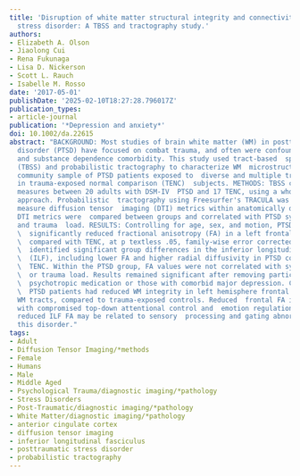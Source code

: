 ```yaml
---
title: 'Disruption of white matter structural integrity and connectivity in posttraumatic
  stress disorder: A TBSS and tractography study.'
authors:
- Elizabeth A. Olson
- Jiaolong Cui
- Rena Fukunaga
- Lisa D. Nickerson
- Scott L. Rauch
- Isabelle M. Rosso
date: '2017-05-01'
publishDate: '2025-02-10T18:27:28.796017Z'
publication_types:
- article-journal
publication: '*Depression and anxiety*'
doi: 10.1002/da.22615
abstract: "BACKGROUND: Most studies of brain white matter (WM) in posttraumatic stress
  disorder (PTSD) have focused on combat trauma, and often were confounded by  neurological
  and substance dependence comorbidity. This study used tract-based  spatial statistics
  (TBSS) and probabilistic tractography to characterize WM  microstructure in a mixed-sex
  community sample of PTSD patients exposed to  diverse and multiple traumas, and
  in trauma-exposed normal comparison (TENC)  subjects. METHODS: TBSS compared diffusion
  measures between 20 adults with DSM-IV  PTSD and 17 TENC, using a whole-brain voxel-wise
  approach. Probabilistic  tractography using Freesurfer's TRACULA was employed to
  measure diffusion tensor  imaging (DTI) metrics within anatomically defined pathways.
  DTI metrics were  compared between groups and correlated with PTSD symptom severity
  and trauma  load. RESULTS: Controlling for age, sex, and motion, PTSD subjects had\
  \  significantly reduced fractional anisotropy (FA) in a left frontal lobe cluster\
  \  compared with TENC, at p textless .05, family-wise error corrected. Tractography\
  \  identified significant group differences in the inferior longitudinal fasciculus\
  \  (ILF), including lower FA and higher radial diffusivity in PTSD compared with\
  \  TENC. Within the PTSD group, FA values were not correlated with symptom severity\
  \  or trauma load. Results remained significant after removing participants using\
  \  psychotropic medication or those with comorbid major depression. CONCLUSIONS:\
  \  PTSD patients had reduced WM integrity in left hemisphere frontal WM and  temporal-occipital
  WM tracts, compared to trauma-exposed controls. Reduced  frontal FA is consistent
  with compromised top-down attentional control and  emotion regulation in PTSD, while
  reduced ILF FA may be related to sensory  processing and gating abnormalities in
  this disorder."
tags:
- Adult
- Diffusion Tensor Imaging/*methods
- Female
- Humans
- Male
- Middle Aged
- Psychological Trauma/diagnostic imaging/*pathology
- Stress Disorders
- Post-Traumatic/diagnostic imaging/*pathology
- White Matter/diagnostic imaging/*pathology
- anterior cingulate cortex
- diffusion tensor imaging
- inferior longitudinal fasciculus
- posttraumatic stress disorder
- probabilistic tractography
---
```

